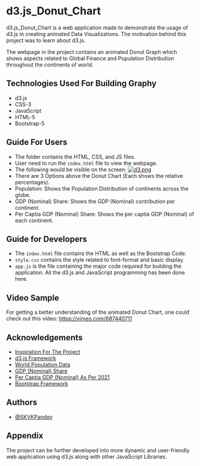 

# d3.js_Donut_Chart

d3.js_Donut_Chart is a web application made to demonstrate the usage of d3.js in creating animated Data Visualizations. The motivation behind this project
was to learn about d3.js.  

The webpage in the project contains an animated Donut Graph which shows aspects related to Global Finance and Population Distribution throughout the continents of world.


## Technologies Used For Building Graphy
- d3.js
- CSS-3
- JavaScript
- HTML-5
- Bootstrap-5

## Guide For Users

- The folder contains the HTML, CSS, and JS files.
- User need to run the `index.html` file to view the webpage.
- The following would be visible on the screen:
[![d3.png](https://i.postimg.cc/mknZcPHV/d3.png)](https://postimg.cc/jnzYmdvJ)
- There are 3 Options above the Donut Chart (Each shows the relative percentages).
- Population: Shows the Population Distribution of continents across the globe. 
- GDP (Nominal) Share: Shows the GDP (Nominal) contribution per continent.
- Per Captia GDP (Nominal) Share: Shows the per captia GDP (Nominal) of each continent.

## Guide for Developers

- The `index.html` file contains the HTML as well as the Bootstrap Code.
- `style.css` contains the style related to font-format and basic display.
- `app.js` is the file containing the major code required for building the application. All the d3.js and JavaScript programming has been done here.

## Video Sample

For getting a better understanding of the animated Donut Chart, one could check out this video: https://vimeo.com/687440711

## Acknowledgements

 - [Inspiration For The Project](http://bl.ocks.org/cbjuan/1984c7f2b446fffeedde/)
 - [d3.js Framework](https://d3js.org/)
 - [World Population Data](https://www.worldometers.info/geography/7-continents/)
 - [GDP (Nominal) Share](https://en.wikipedia.org/wiki/List_of_continents_by_GDP_(nominal))
 - [Per Captia GDP (Nominal) As Per 2021](https://statisticstimes.com/economy/continents-by-gdp-per-capita.php)
 - [Bootstrap Framework](https://getbootstrap.com/)


## Authors

- [@SKVKPandey](https://github.com/SKVKPandey)



## Appendix

The project can be further developed into more dynamic and user-friendly web application using d3.js along with other JavaScript Libraries. 

